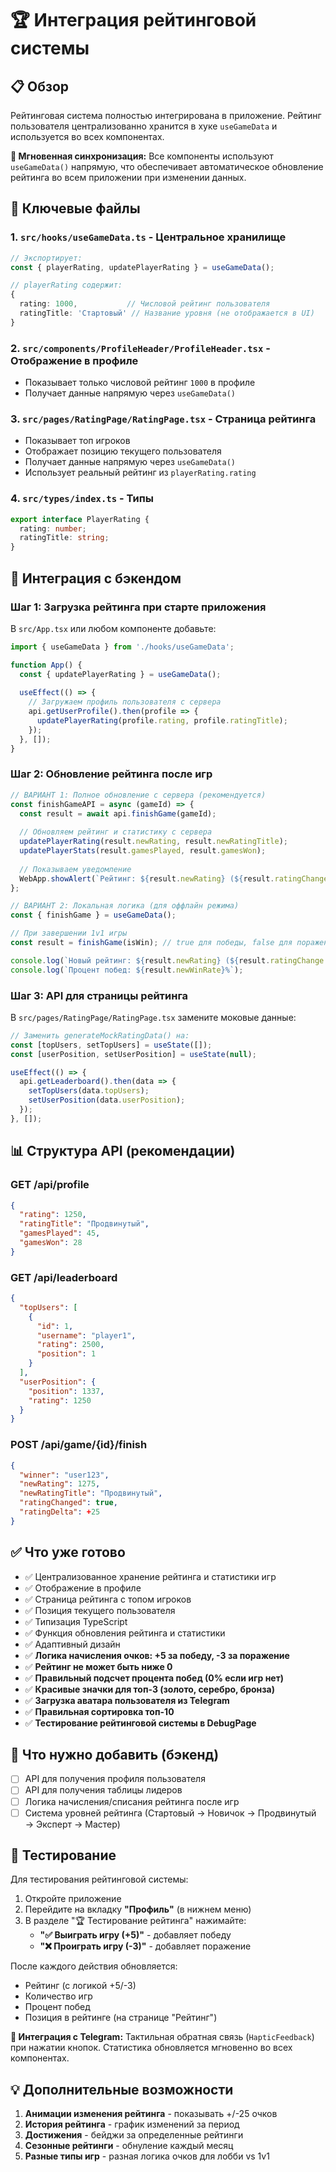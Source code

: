 # 🏆 Интеграция рейтинговой системы

## 📋 Обзор

Рейтинговая система полностью интегрирована в приложение. Рейтинг пользователя централизованно хранится в хуке `useGameData` и используется во всех компонентах.

**🔄 Мгновенная синхронизация:** Все компоненты используют `useGameData()` напрямую, что обеспечивает автоматическое обновление рейтинга во всем приложении при изменении данных.

## 🎯 Ключевые файлы

### 1. `src/hooks/useGameData.ts` - Центральное хранилище
```typescript
// Экспортирует:
const { playerRating, updatePlayerRating } = useGameData();

// playerRating содержит:
{
  rating: 1000,           // Числовой рейтинг пользователя
  ratingTitle: 'Стартовый' // Название уровня (не отображается в UI)
}
```

### 2. `src/components/ProfileHeader/ProfileHeader.tsx` - Отображение в профиле
- Показывает только числовой рейтинг `1000` в профиле
- Получает данные напрямую через `useGameData()`

### 3. `src/pages/RatingPage/RatingPage.tsx` - Страница рейтинга
- Показывает топ игроков
- Отображает позицию текущего пользователя
- Получает данные напрямую через `useGameData()`
- Использует реальный рейтинг из `playerRating.rating`

### 4. `src/types/index.ts` - Типы
```typescript
export interface PlayerRating {
  rating: number;
  ratingTitle: string;
}
```

## 🔧 Интеграция с бэкендом

### Шаг 1: Загрузка рейтинга при старте приложения

В `src/App.tsx` или любом компоненте добавьте:

```typescript
import { useGameData } from './hooks/useGameData';

function App() {
  const { updatePlayerRating } = useGameData();
  
  useEffect(() => {
    // Загружаем профиль пользователя с сервера
    api.getUserProfile().then(profile => {
      updatePlayerRating(profile.rating, profile.ratingTitle);
    });
  }, []);
}
```

### Шаг 2: Обновление рейтинга после игр

```typescript
// ВАРИАНТ 1: Полное обновление с сервера (рекомендуется)
const finishGameAPI = async (gameId) => {
  const result = await api.finishGame(gameId);
  
  // Обновляем рейтинг и статистику с сервера
  updatePlayerRating(result.newRating, result.newRatingTitle);
  updatePlayerStats(result.gamesPlayed, result.gamesWon);
  
  // Показываем уведомление
  WebApp.showAlert(`Рейтинг: ${result.newRating} (${result.ratingChange >= 0 ? '+' : ''}${result.ratingChange})`);
};

// ВАРИАНТ 2: Локальная логика (для оффлайн режима)
const { finishGame } = useGameData();

// При завершении 1v1 игры
const result = finishGame(isWin); // true для победы, false для поражения

console.log(`Новый рейтинг: ${result.newRating} (${result.ratingChange >= 0 ? '+' : ''}${result.ratingChange})`);
console.log(`Процент побед: ${result.newWinRate}%`);
```

### Шаг 3: API для страницы рейтинга

В `src/pages/RatingPage/RatingPage.tsx` замените моковые данные:

```typescript
// Заменить generateMockRatingData() на:
const [topUsers, setTopUsers] = useState([]);
const [userPosition, setUserPosition] = useState(null);

useEffect(() => {
  api.getLeaderboard().then(data => {
    setTopUsers(data.topUsers);
    setUserPosition(data.userPosition);
  });
}, []);
```

## 📊 Структура API (рекомендации)

### GET /api/profile
```json
{
  "rating": 1250,
  "ratingTitle": "Продвинутый",
  "gamesPlayed": 45,
  "gamesWon": 28
}
```

### GET /api/leaderboard
```json
{
  "topUsers": [
    {
      "id": 1,
      "username": "player1",
      "rating": 2500,
      "position": 1
    }
  ],
  "userPosition": {
    "position": 1337,
    "rating": 1250
  }
}
```

### POST /api/game/{id}/finish
```json
{
  "winner": "user123",
  "newRating": 1275,
  "newRatingTitle": "Продвинутый",
  "ratingChanged": true,
  "ratingDelta": +25
}
```

## ✅ Что уже готово

- ✅ Централизованное хранение рейтинга и статистики игр
- ✅ Отображение в профиле
- ✅ Страница рейтинга с топом игроков
- ✅ Позиция текущего пользователя
- ✅ Типизация TypeScript
- ✅ Функция обновления рейтинга и статистики
- ✅ Адаптивный дизайн
- ✅ **Логика начисления очков: +5 за победу, -3 за поражение**
- ✅ **Рейтинг не может быть ниже 0**
- ✅ **Правильный подсчет процента побед (0% если игр нет)**
- ✅ **Красивые значки для топ-3 (золото, серебро, бронза)**
- ✅ **Загрузка аватара пользователя из Telegram**
- ✅ **Правильная сортировка топ-10**
- ✅ **Тестирование рейтинговой системы в DebugPage**

## 🚀 Что нужно добавить (бэкенд)

- [ ] API для получения профиля пользователя
- [ ] API для получения таблицы лидеров
- [ ] Логика начисления/списания рейтинга после игр
- [ ] Система уровней рейтинга (Стартовый → Новичок → Продвинутый → Эксперт → Мастер)

## 🧪 Тестирование

Для тестирования рейтинговой системы:

1. Откройте приложение
2. Перейдите на вкладку **"Профиль"** (в нижнем меню)
3. В разделе "🏆 Тестирование рейтинга" нажимайте:
   - **"✅ Выиграть игру (+5)"** - добавляет победу
   - **"❌ Проиграть игру (-3)"** - добавляет поражение

После каждого действия обновляется:
- Рейтинг (с логикой +5/-3)
- Количество игр  
- Процент побед
- Позиция в рейтинге (на странице "Рейтинг")

**📱 Интеграция с Telegram:** Тактильная обратная связь (`HapticFeedback`) при нажатии кнопок. Статистика обновляется мгновенно во всех компонентах.

## 💡 Дополнительные возможности

1. **Анимации изменения рейтинга** - показывать +/-25 очков
2. **История рейтинга** - график изменений за период
3. **Достижения** - бейджи за определенные рейтинги
4. **Сезонные рейтинги** - обнуление каждый месяц
5. **Разные типы игр** - разная логика очков для лобби vs 1v1